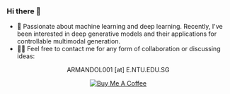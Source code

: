 ### Hi there 👋

- 🔭 Passionate about machine learning and deep learning. Recently, I've been interested in deep generative models and their applications for controllable multimodal generation.
- 🙋‍♂️ Feel free to contact me for any form of collaboration or discussing ideas:

<p align="center">ARMANDOL001 [at] E.NTU.EDU.SG</p>

<div align="center">
  <a href="https://buymeacoffee.com/atfortes"><img src="https://img.shields.io/badge/Buy%20Me%20a%20Coffee-ffdd00?&logo=buy-me-a-coffee&logoColor=black" alt="Buy Me A Coffee"/></a>
</div>
